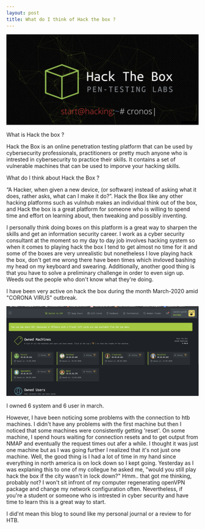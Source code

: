 ```yaml
---
layout: post
title: What do I think of Hack the box ?
---
```

![](/images/2020-02-28-htb/1.png)

What is Hack the box ?

Hack the Box is an online penetration testing platform that can be used by cybersecurity professionals, practitioners or pretty much anyone who is intrested in cybersecurity to practice their skills. It contains a set of vulnerable machines that can be used to imporve your hacking skills.


What do I think about Hack the Box ?

“A Hacker, when given a new device, (or software) instead of asking what it does, rather asks, what can I make it do?”. Hack the Box like any other hacking platforms such as vulnhub makes an individual think out of the box, and Hack the box is a great platform for someone who is willing to spend time and effort on learning about, then tweaking and possibly inventing.

I personally think doing boxes on this platform is a great way to sharpen the skills and get an information security career. I work as a cyber security consultant at the moment so my day to day job involves hacking system so when it comes to playing hack the box I tend to get almost no time for it and some of the boxes are very unrealistic but nonetheless I love playing hack the box, don't get me wrong there have been times which invloved bashing my head on my keyboard and swearing.
Additionally, another good thing is that you have to solve a preliminary challenge in order to even sign up. Weeds out the people who don't know what they're doing.

I have been very active on hack the box during the month March-2020 amid "CORONA VIRUS" outbreak.

![](/images/2020-02-28-htb/2.png)

I owned 6 system and 6 user in march.


However, I have been noticing some problems with the connection to  htb machines. I didn't have any problems with the first machine but then I noticed that some machines were consistently getting 'reset'.
On some machine, I spend hours waiting for connection resets and to get output from NMAP and eventually the request times out afer a while. I thought it was just one machine but as I was going further I realized that it's not just one machine.
Well, the good thing is I had a lot of time in my hand since everything in north america is on lock down so I kept going. Yesterday as I was explaning this to one of my collegue he asked me, "would you still play hack the box if the city wasn't in lock down?"  Hmm.. that got me thinking, probably not? I won't sit infront of my computer regenerating openVPN package and change my network configuration often. Nevertheless, if you're a student or someone who is intrested in cyber security and have time to learn this is a great way to start.


I did'nt mean this blog to sound like my personal journal or a review to for HTB. 
